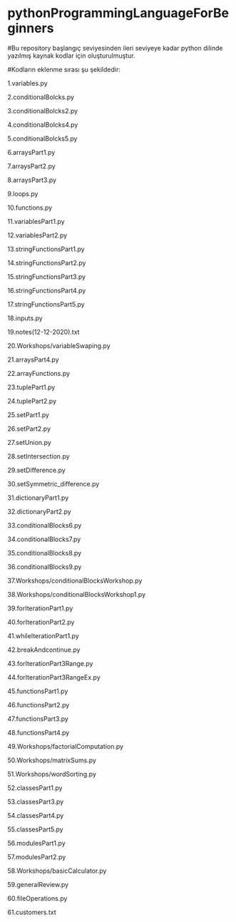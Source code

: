 # pythonProgrammingLanguageForBeginners
#Bu repository başlangıç seviyesinden ileri seviyeye kadar python dilinde yazılmış kaynak kodlar için oluşturulmuştur.

#Kodların eklenme sırası şu şekildedir:

1.variables.py

2.conditionalBolcks.py

3.conditionalBolcks2.py

4.conditionalBolcks4.py

5.conditionalBolcks5.py

6.arraysPart1.py

7.arraysPart2.py

8.arraysPart3.py

9.loops.py

10.functions.py

11.variablesPart1.py

12.variablesPart2.py

13.stringFunctionsPart1.py

14.stringFunctionsPart2.py

15.stringFunctionsPart3.py

16.stringFunctionsPart4.py

17.stringFunctionsPart5.py

18.inputs.py  

19.notes(12-12-2020).txt

20.Workshops/variableSwaping.py

21.arraysPart4.py

22.arrayFunctions.py

23.tuplePart1.py

24.tuplePart2.py

25.setPart1.py

26.setPart2.py

27.setUnion.py

28.setIntersection.py

29.setDifference.py

30.setSymmetric_difference.py

31.dictionaryPart1.py

32.dictionaryPart2.py

33.conditionalBlocks6.py

34.conditionalBlocks7.py

35.conditionalBlocks8.py

36.conditionalBlocks9.py

37.Workshops/conditionalBlocksWorkshop.py

38.Workshops/conditionalBlocksWorkshop1.py

39.forIterationPart1.py

40.forIterationPart2.py

41.whileIterationPart1.py

42.breakAndcontinue.py

43.forIterationPart3Range.py

44.forIterationPart3RangeEx.py

45.functionsPart1.py

46.functionsPart2.py

47.functionsPart3.py

48.functionsPart4.py

49.Workshops/factorialComputation.py

50.Workshops/matrixSums.py

51.Workshops/wordSorting.py

52.classesPart1.py

53.classesPart3.py

54.classesPart4.py

55.classesPart5.py

56.modulesPart1.py

57.modulesPart2.py

58.Workshops/basicCalculator.py

59.generalReview.py

60.fileOperations.py

61.customers.txt
